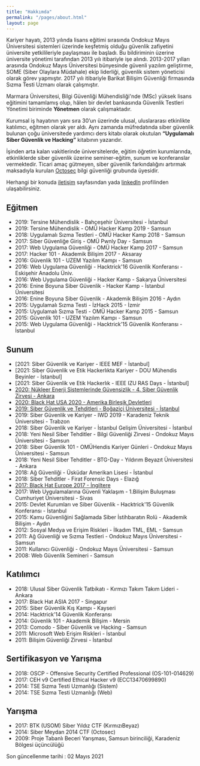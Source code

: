 ```yaml
---
title: "Hakkımda"
permalink: "/pages/about.html"
layout: page
---
```


Kariyer hayatı, 2013 yılında lisans eğitimi sırasında Ondokuz Mayıs Üniversitesi sistemleri üzerinde keşfetmiş olduğu güvenlik zafiyetini üniversite yetkilileriyle paylaşması ile başladı. Bu bildiriminin üzerine üniversite yönetimi tarafından 2013 yılı itibariyle işe alındı. 2013-2017 yılları arasında Ondokuz Mayıs Üniversitesi bünyesinde güvenli yazılım geliştirme, SOME (Siber Olaylara Müdahale) ekip liderliği, güvenlik sistem yöneticisi olarak görev yapmıştır. 2017 yılı itibariyle Barikat Bilişim Güvenliği firmasında Sızma Testi Uzmanı olarak çalışmıştır.

Marmara Üniversitesi, Bilgi Güvenliği Mühendisliği'nde (MSc) yüksek lisans eğitimini tamamlamış olup, hâlen bir devlet bankasında Güvenlik Testleri Yönetimi biriminde **Yönetmen** olarak çalışmaktadır.

Kurumsal iş hayatının yanı sıra 30’un üzerinde ulusal, uluslararası etkinlikte katılımcı, eğitmen olarak yer aldı. Aynı zamanda müfredatında siber güvenlik bulunan çoğu üniversitede yardımcı ders kitabı olarak okutulan **“Uygulamalı Siber Güvenlik ve Hacking”** kitabının yazarıdır.

İşinden arta kalan vakitlerinde üniversitelerde, eğitim öğretim kurumlarında, etkinliklerde siber güvenlik üzerine seminer-eğitim, sunum ve konferanslar vermektedir. Ticari amaç gütmeyen, siber güvenlik farkındalığını artırmak maksadıyla kurulan [Octosec](http://www.octosec.net) bilgi güvenliği grubunda üyesidir.

Herhangi bir konuda [iletişim](/pages/contact.html) sayfasından yada [linkedIn](https://www.linkedin.com/in/altinkaynak) profilinden ulaşabilirsiniz.


## Eğitmen

- 2019: Tersine Mühendislik - Bahçeşehir Üniversitesi - İstanbul
- 2019: Tersine Mühendislik - OMÜ Hacker Kamp 2019 - Samsun
- 2018: Uygulamalı Sızma Testleri - OMÜ Hacker Kamp 2018 - Samsun
- 2017: Siber Güvenliğe Giriş - OMÜ Pwnly Day - Samsun
- 2017: Web Uygulama Güvenliği - OMÜ Hacker Kamp 2017 - Samsun
- 2017: Hacker 101 - Akademik Bilişim 2017 - Aksaray
- 2016: Güvenlik 101 - UZEM Yazılım Kampı - Samsun
- 2016: Web Uygulama Güvenliği - Hacktrick'16 Güvenlik Konferansı - Eskişehir Anadolu Üniv.
- 2016: Web Uygulama Güvenliği - Hacker Kamp - Sakarya Üniversitesi
- 2016: Enine Boyuna Siber Güvenlik - Hacker Kamp - İstanbul Üniversitesi
- 2016: Enine Boyuna Siber Güvenlik - Akademik Bilişim 2016 - Aydın
- 2015: Uygulamalı Sızma Testi - İzHack 2015 - İzmir
- 2015: Uygulamalı Sızma Testi - OMÜ Hacker Kamp 2015 - Samsun
- 2015: Güvenlik 101 - UZEM Yazılım Kampı - Samsun
- 2015: Web Uygulama Güvenliği - Hacktrick'15 Güvenlik Konferansı - İstanbul

## Sunum

- [2021: Siber Güvenlik ve Kariyer - IEEE MEF - İstanbul]
- [2021: Siber Güvenlik ve Etik Hackerlıkta Kariyer - DOU Mühendis Beyinler - İstanbul]
- [2021: Siber Güvenlik ve Etik Hackerlık - IEEE IZU RAS Days - İstanbul]
- [2020: Nükleer Enerji Sistemlerinde Güvensizlik - 4. Siber Güvenlik Zirvesi - Ankara](https://www.youtube.com/watch?v=I8_OuF6SHfg)
- [2020: Black Hat USA 2020 - Amerika Birleşik Devletleri](https://www.blackhat.com/us-20/arsenal/schedule/presenters.html#mustafa-altinkaynak-36665)
- [2019: Siber Güvenlik ve Tehditleri - Boğaziçi Üniversitesi - İstanbul](https://www.youtube.com/watch?v=VRYVTrbgmdY)
- 2019: Siber Güvenlik ve Kariyer - IWD 2019 - Karadeniz Teknik Üniversitesi - Trabzon
- 2018: Siber Güvenlik ve Kariyer - İstanbul Gelişim Üniversitesi - İstanbul
- 2018: Yeni Nesil Siber Tehditler - Bilgi Güvenliği Zirvesi - Ondokuz Mayıs Üniversitesi - Samsun
- 2018: Siber Güvenlik 101 - OMÜHendis Kariyer Günleri - Ondokuz Mayıs Üniversitesi - Samsun
- 2018: Yeni Nesil Siber Tehditler - BTG-Day - Yıldırım Beyazıt Üniversitesi - Ankara
- 2018: Ağ Güvenliği - Üsküdar Amerikan Lisesi - İstanbul
- 2018: Siber Tehditler - Firat Forensic Days - Elazığ
- [2017: Black Hat Europe 2017 - İngiltere](https://www.blackhat.com/eu-17/presenters/Mustafa-Altinkaynak.html)
- 2017: Web Uygulamalarına Güvenli Yaklaşım - 1.Bilişim Buluşması Cumhuriyet Üniversitesi - Sivas
- 2015: Devlet Kurumları ve Siber Güvenlik - Hacktrick'15 Güvenlik Konferansı - İstanbul
- 2015: Kamu Güvenliğini Sağlamada Siber İstihbaratın Rolü - Akademik Bilişim - Aydın
- 2012: Sosyal Medya ve Erişim Riskleri - İlkadım TML, EML - Samsun
- 2011: Ağ Güvenliği ve Sızma Testleri - Ondokuz Mayıs Üniversitesi - Samsun
- 2011: Kullanıcı Güvenliği - Ondokuz Mayıs Üniversitesi - Samsun
- 2008: Web Güvenlik Semineri - Samsun


## Katılımcı
- 2018: Ulusal Siber Güvenlik Tatbikatı - Kırmızı Takım Takım Lideri - Ankara
- 2017: Black Hat ASIA 2017 - Singapur
- 2015: Siber Güvenlik Kış Kampı - Kayseri
- 2014: Hacktrick'14 Güvenlik Konferansı
- 2014: Güvenlik 101 - Akademik Bilişim - Mersin
- 2013: Comodo - Siber Güvenlik ve Hacking - Samsun
- 2011: Microsoft Web Erişim Riskleri - İstanbul
- 2011: Bilişim Güvenliği Zirvesi - İstanbul

## Sertifikasyon ve Yarışma
- 2018: OSCP - Offensive Security Certified Professional (OS-101-014629)
- 2017: CEH v9 Certified Ethical Hacker v9 (ECC13470699890)
- 2014: TSE Sızma Testi Uzmanlığı (Sistem)
- 2014: TSE Sızma Testi Uzmanlığı (Web)

## Yarışma
- 2017: BTK (USOM) Siber Yıldız CTF (KırmızıBeyaz)
- 2014: Siber Meydan 2014 CTF (Octosec)
- 2009: Proje Tabanlı Beceri Yarışması, Samsun birinciliği, Karadeniz Bölgesi üçüncülüğü

Son güncellenme tarihi : 02 Mayıs 2021

